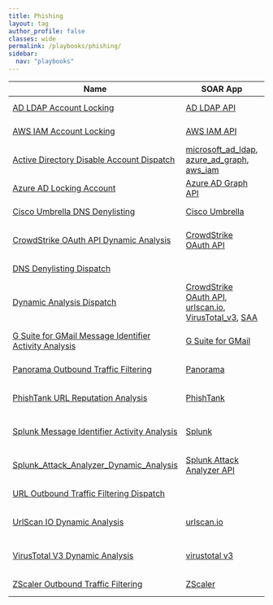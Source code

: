 ```yaml
---
title: Phishing
layout: tag
author_profile: false
classes: wide
permalink: /playbooks/phishing/
sidebar:
  nav: "playbooks"
---
```


| Name    | SOAR App   | D3FEND      | Use Case    |
| --------| ---------- | ----------- | ----------- |
| [AD LDAP Account Locking](/playbooks/ad_ldap_account_locking/)| [AD LDAP API](https://splunkbase.splunk.com/apps?keyword=ad+ldap+api&filters=product%3Asoar)| [Account Locking](https://d3fend.mitre.org/technique/d3f:AccountLocking)| [Phishing](https://research.splunk.com/playbooks/phishing), [Endpoint](https://research.splunk.com/playbooks/endpoint)|
| [AWS IAM Account Locking](/playbooks/aws_iam_account_locking/)| [AWS IAM API](https://splunkbase.splunk.com/apps?keyword=aws+iam+api&filters=product%3Asoar)| [Account Locking](https://d3fend.mitre.org/technique/d3f:AccountLocking)| [Phishing](https://research.splunk.com/playbooks/phishing), [Endpoint](https://research.splunk.com/playbooks/endpoint)|
| [Active Directory Disable Account Dispatch](/playbooks/active_directory_disable_account_dispatch/)| [microsoft_ad_ldap](https://splunkbase.splunk.com/apps?keyword=microsoft_ad_ldap&filters=product%3Asoar), [azure_ad_graph](https://splunkbase.splunk.com/apps?keyword=azure_ad_graph&filters=product%3Asoar), [aws_iam](https://splunkbase.splunk.com/apps?keyword=aws_iam&filters=product%3Asoar)| [Account Locking](https://d3fend.mitre.org/technique/d3f:AccountLocking)| [Phishing](https://research.splunk.com/playbooks/phishing), [Endpoint](https://research.splunk.com/playbooks/endpoint)|
| [Azure AD Locking Account](/playbooks/azure_ad_locking_account/)| [Azure AD Graph API](https://splunkbase.splunk.com/apps?keyword=azure+ad+graph+api&filters=product%3Asoar)| [Account Locking](https://d3fend.mitre.org/technique/d3f:AccountLocking)| [Phishing](https://research.splunk.com/playbooks/phishing), [Endpoint](https://research.splunk.com/playbooks/endpoint)|
| [Cisco Umbrella DNS Denylisting](/playbooks/cisco_umbrella_dns_denylisting/)| [Cisco Umbrella](https://splunkbase.splunk.com/apps?keyword=cisco+umbrella&filters=product%3Asoar)| [DNS Denylisting](https://d3fend.mitre.org/technique/d3f:DNSDenylisting)| [Phishing](https://research.splunk.com/playbooks/phishing), [Endpoint](https://research.splunk.com/playbooks/endpoint)|
| [CrowdStrike OAuth API Dynamic Analysis](/playbooks/crowdstrike_oauth_api_dynamic_analysis/)| [CrowdStrike OAuth API](https://splunkbase.splunk.com/apps?keyword=crowdstrike+oauth+api&filters=product%3Asoar)| [Dynamic Analysis](https://d3fend.mitre.org/technique/d3f:DynamicAnalysis)| [Enrichment](https://research.splunk.com/playbooks/enrichment), [Phishing](https://research.splunk.com/playbooks/phishing), [Endpoint](https://research.splunk.com/playbooks/endpoint)|
| [DNS Denylisting Dispatch](/playbooks/dns_denylisting_dispatch/)| | [DNS Denylisting](https://d3fend.mitre.org/technique/d3f:DNSDenylisting)| [Phishing](https://research.splunk.com/playbooks/phishing), [Endpoint](https://research.splunk.com/playbooks/endpoint)|
| [Dynamic Analysis Dispatch](/playbooks/dynamic_analysis_dispatch/)| [CrowdStrike OAuth API](https://splunkbase.splunk.com/apps?keyword=crowdstrike+oauth+api&filters=product%3Asoar), [urlscan.io](https://splunkbase.splunk.com/apps?keyword=urlscan.io&filters=product%3Asoar), [VirusTotal_v3](https://splunkbase.splunk.com/apps?keyword=virustotal_v3&filters=product%3Asoar), [SAA](https://splunkbase.splunk.com/apps?keyword=saa&filters=product%3Asoar)| [Dynamic Analysis](https://d3fend.mitre.org/technique/d3f:DynamicAnalysis)| [Enrichment](https://research.splunk.com/playbooks/enrichment), [Phishing](https://research.splunk.com/playbooks/phishing), [Endpoint](https://research.splunk.com/playbooks/endpoint)|
| [G Suite for GMail Message Identifier Activity Analysis](/playbooks/g_suite_for_gmail_message_identifier_activity_analysis/)| [G Suite for GMail](https://splunkbase.splunk.com/apps?keyword=g+suite+for+gmail&filters=product%3Asoar)| [Identifier Activity Analysis](https://d3fend.mitre.org/technique/d3f:IdentifierActivityAnalysis)| [Phishing](https://research.splunk.com/playbooks/phishing)|
| [Panorama Outbound Traffic Filtering](/playbooks/panorama_outbound_traffic_filtering/)| [Panorama](https://splunkbase.splunk.com/apps?keyword=panorama&filters=product%3Asoar)| | [Phishing](https://research.splunk.com/playbooks/phishing), [Endpoint](https://research.splunk.com/playbooks/endpoint)|
| [PhishTank URL Reputation Analysis](/playbooks/phishtank_url_reputation_analysis/)| [PhishTank](https://splunkbase.splunk.com/apps?keyword=phishtank&filters=product%3Asoar)| [Identifier Reputation Analysis](https://d3fend.mitre.org/technique/d3f:IdentifierReputationAnalysis)| [Enrichment](https://research.splunk.com/playbooks/enrichment), [Phishing](https://research.splunk.com/playbooks/phishing)|
| [Splunk Message Identifier Activity Analysis](/playbooks/splunk_message_identifier_activity_analysis/)| [Splunk](https://splunkbase.splunk.com/apps?keyword=splunk&filters=product%3Asoar)| [Identifier Activity Analysis](https://d3fend.mitre.org/technique/d3f:IdentifierActivityAnalysis)| [Phishing](https://research.splunk.com/playbooks/phishing)|
| [Splunk_Attack_Analyzer_Dynamic_Analysis](/playbooks/splunk_attack_analyzer_dynamic_analysis/)| [Splunk Attack Analyzer API](https://splunkbase.splunk.com/apps?keyword=splunk+attack+analyzer+api&filters=product%3Asoar)| [Dynamic Analysis](https://d3fend.mitre.org/technique/d3f:DynamicAnalysis)| [Enrichment](https://research.splunk.com/playbooks/enrichment), [Phishing](https://research.splunk.com/playbooks/phishing), [Endpoint](https://research.splunk.com/playbooks/endpoint)|
| [URL Outbound Traffic Filtering Dispatch](/playbooks/url_outbound_traffic_filtering_dispatch/)| | | [Phishing](https://research.splunk.com/playbooks/phishing), [Endpoint](https://research.splunk.com/playbooks/endpoint)|
| [UrlScan IO Dynamic Analysis](/playbooks/urlscan_io_dynamic_analysis/)| [urlscan.io](https://splunkbase.splunk.com/apps?keyword=urlscan.io&filters=product%3Asoar)| [Dynamic Analysis](https://d3fend.mitre.org/technique/d3f:DynamicAnalysis)| [Enrichment](https://research.splunk.com/playbooks/enrichment), [Phishing](https://research.splunk.com/playbooks/phishing), [Endpoint](https://research.splunk.com/playbooks/endpoint)|
| [VirusTotal V3 Dynamic Analysis](/playbooks/virustotal_v3_dynamic_analysis/)| [virustotal v3](https://splunkbase.splunk.com/apps?keyword=virustotal+v3&filters=product%3Asoar)| [Dynamic Analysis](https://d3fend.mitre.org/technique/d3f:DynamicAnalysis)| [Enrichment](https://research.splunk.com/playbooks/enrichment), [Phishing](https://research.splunk.com/playbooks/phishing), [Endpoint](https://research.splunk.com/playbooks/endpoint)|
| [ZScaler Outbound Traffic Filtering](/playbooks/zscaler_outbound_traffic_filtering/)| [ZScaler](https://splunkbase.splunk.com/apps?keyword=zscaler&filters=product%3Asoar)| | [Phishing](https://research.splunk.com/playbooks/phishing), [Endpoint](https://research.splunk.com/playbooks/endpoint)|